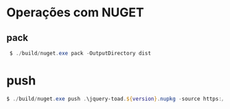 Operações com NUGET
===================

## pack

```powershell
 $ ./build/nuget.exe pack -OutputDirectory dist
```

# push

```powershell
$ ./build/nuget.exe push .\jquery-toad.${version}.nupkg -source https://api.nuget.org/v3/index.json -apikey ${api}
```
